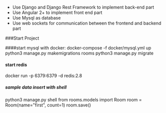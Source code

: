 * Use Django and Django Rest Framework to implement back-end part
* Use Angular 2+ to implement front end part
* Use Mysql as database
* Use web sockets for communication between the frontend and backend part

###Start Project

####start mysql with docker:
docker-compose -f docker/mysql.yml up
python3 manage.py makemigrations rooms
python3 manage.py migrate

#### start redis
docker run -p 6379:6379 -d redis:2.8

##### sample data insert with shell
python3 manage.py shell
from rooms.models import Room
room = Room(name="first", count=1)
room.save()